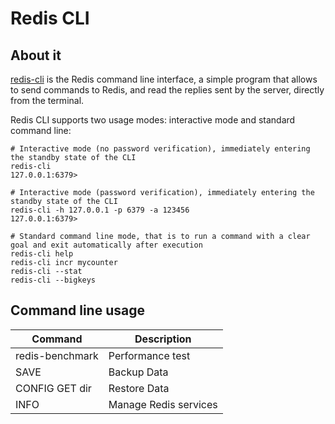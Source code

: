 # Redis CLI

## About it

[redis-cli](https://redis.io/topics/rediscli)  is the Redis command line interface, a simple program that allows to send commands to Redis, and read the replies sent by the server, directly from the terminal.

Redis CLI supports two usage modes: interactive mode and standard command line:

```
# Interactive mode (no password verification), immediately entering the standby state of the CLI
redis-cli
127.0.0.1:6379>

# Interactive mode (password verification), immediately entering the standby state of the CLI
redis-cli -h 127.0.0.1 -p 6379 -a 123456
127.0.0.1:6379>

# Standard command line mode, that is to run a command with a clear goal and exit automatically after execution
redis-cli help
redis-cli incr mycounter
redis-cli --stat
redis-cli --bigkeys
```

## Command line usage

| **Command** | **Description** |
| --- | --- |
| redis-benchmark | Performance test |
| SAVE | Backup Data |
| CONFIG GET dir | Restore Data |
| INFO | Manage Redis services |